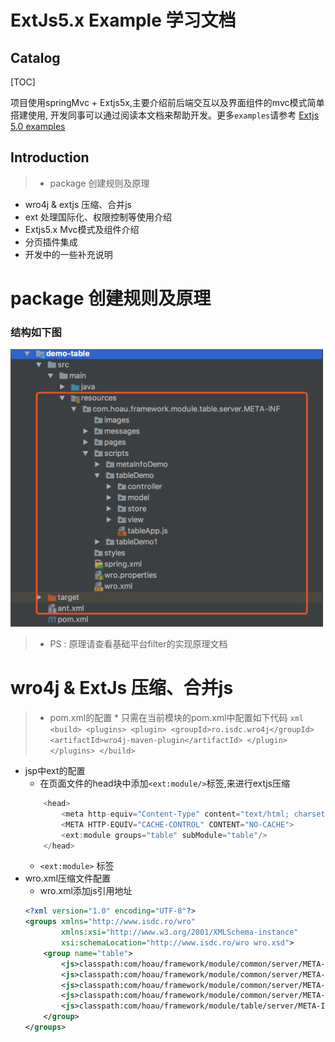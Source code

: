 # ExtJs5.x Example 学习文档

## Catalog

[TOC]

项目使用springMvc + Extjs5x,主要介绍前后端交互以及界面组件的mvc模式简单搭建使用,
开发同事可以通过阅读本文档来帮助开发。更多`examples`请参考 [Extjs 5.0 examples](http://examples.sencha.com/extjs/5.0.0/examples/kitchensink/)

## Introduction
>* package 创建规则及原理
* wro4j & extjs 压缩、合并js
* ext 处理国际化、权限控制等使用介绍
* Extjs5.x Mvc模式及组件介绍
* 分页插件集成
* 开发中的一些补充说明

# package 创建规则及原理
### 结构如下图

<div align = 'center' style='width:500px;'>
  <img src='images/package.png'/>
</div>

  >* PS : 原理请查看基础平台filter的实现原理文档

# wro4j & ExtJs 压缩、合并js
>* pom.xml的配置
	* 只需在当前模块的pom.xml中配置如下代码
	```xml
		<build>
	        <plugins>
	            <plugin>
	                <groupId>ro.isdc.wro4j</groupId>
	                <artifactId>wro4j-maven-plugin</artifactId>
	            </plugin>
	        </plugins>
		</build>
	```
* jsp中ext的配置
	* 在页面文件的head块中添加`<ext:module/>`标签,来进行extjs压缩
	```javascript
		<head>
		    <meta http-equiv="Content-Type" content="text/html; charset=utf-8">
		    <META HTTP-EQUIV="CACHE-CONTROL" CONTENT="NO-CACHE">
		    <ext:module groups="table" subModule="table"/>
		</head>
	```
	* `<ext:module>` 标签
* wro.xml压缩文件配置
	* wro.xml添加js引用地址
	```xml
	<?xml version="1.0" encoding="UTF-8"?>
	<groups xmlns="http://www.isdc.ro/wro"
	        xmlns:xsi="http://www.w3.org/2001/XMLSchema-instance"
	        xsi:schemaLocation="http://www.isdc.ro/wro wro.xsd">
	    <group name="table">
	        <js>classpath:com/hoau/framework/module/common/server/META-INF/scripts/ext-hoau.js</js>
	        <js>classpath:com/hoau/framework/module/common/server/META-INF/scripts/ty-util.js</js>
	        <js>classpath:com/hoau/framework/module/common/server/META-INF/scripts/commonSelector.js</js>
	        <js>classpath:com/hoau/framework/module/common/server/META-INF/scripts/common.js</js>
	        <js>classpath:com/hoau/framework/module/table/server/META-INF/scripts/table/tableApp.js</js>
	    </group>
	</groups>
	```
